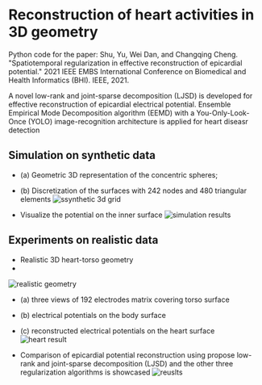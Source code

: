 # Reconstruction of heart activities in 3D geometry
Python code for the paper: Shu, Yu, Wei Dan, and Changqing Cheng. "Spatiotemporal regularization in effective reconstruction of epicardial potential." 2021 IEEE EMBS International Conference on Biomedical and Health Informatics (BHI). IEEE, 2021.

A novel low-rank and joint-sparse decomposition (LJSD) is developed for effective reconstruction of epicardial electrical potential.
Ensemble Empirical Mode Decomposition algorithm (EEMD) with a You-Only-Look-Once (YOLO) image-recognition architecture is applied for heart diseasr detection


## Simulation on synthetic data
- (a) Geometric 3D representation of the concentric spheres; 
- (b) Discretization of the surfaces with 242 nodes and 480 triangular elements
![ssynthetic 3d grid](https://user-images.githubusercontent.com/71365210/189989168-6932687e-7461-403b-a1cf-0fc9a02708cc.jpg)

- Visualize the potential on the inner surface 
![simulation results](https://user-images.githubusercontent.com/71365210/189988480-e6a2f719-5d3b-4317-904f-f59f5ac408d2.jpg)

## Experiments on realistic data
- Realistic 3D heart-torso geometry
- 
![realistic geometry](https://user-images.githubusercontent.com/71365210/189990123-14b2da7e-f553-45d0-9080-057f3ee7b4c2.jpg)

- (a) three views of 192 electrodes matrix covering torso surface
- (b) electrical potentials on the body surface
- (c) reconstructed electrical potentials on the heart surface
![heart result](https://user-images.githubusercontent.com/71365210/189990333-2af4748a-f9d5-4ff0-99ca-8c69778926a5.jpg)

- Comparison of epicardial potential reconstruction using propose low-rank and joint-sparse decomposition (LJSD) and the other three regularization algorithms is showcased
![reuslts](https://user-images.githubusercontent.com/71365210/189991153-5983f64a-4b90-42d7-85a8-232c8d0f3711.jpg)




